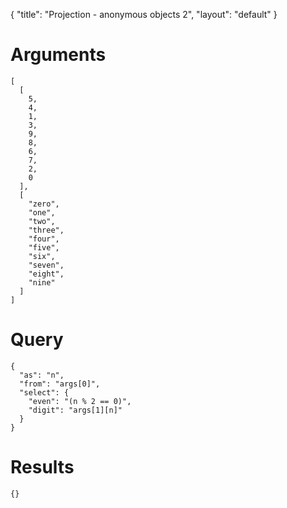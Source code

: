 {
	"title": "Projection - anonymous objects 2",
	"layout": "default"
}
# Arguments
	[
	  [
	    5, 
	    4, 
	    1, 
	    3, 
	    9, 
	    8, 
	    6, 
	    7, 
	    2, 
	    0
	  ], 
	  [
	    "zero", 
	    "one", 
	    "two", 
	    "three", 
	    "four", 
	    "five", 
	    "six", 
	    "seven", 
	    "eight", 
	    "nine"
	  ]
	]
# Query
	{
	  "as": "n", 
	  "from": "args[0]", 
	  "select": {
	    "even": "(n % 2 == 0)", 
	    "digit": "args[1][n]"
	  }
	}
# Results
	{}
